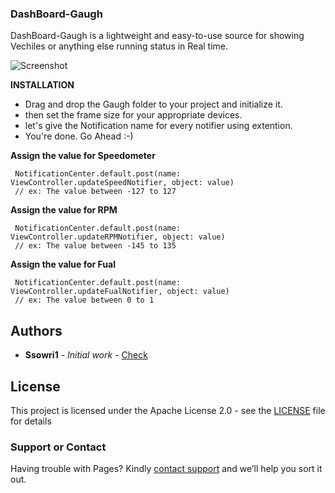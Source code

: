 ### DashBoard-Gaugh

DashBoard-Gaugh is a lightweight and easy-to-use source for showing Vechiles or anything else running status in Real time.

![Screenshot](https://github.com/ssowri1/DashBoard-Gaugh/blob/master/ScreenShot.gif?raw=true)

**INSTALLATION** 

- Drag and drop the Gaugh folder to your project and initialize it.
- then set the frame size for your appropriate devices. 
- let's give the Notification name for every notifier using extention.
- You're done. Go Ahead :-)

**Assign the value for Speedometer**

     NotificationCenter.default.post(name: ViewController.updateSpeedNotifier, object: value)   
     // ex: The value between -127 to 127
            
**Assign the value for RPM**

     NotificationCenter.default.post(name: ViewController.updateRPMNotifier, object: value)
     // ex: The value between -145 to 135
            
**Assign the value for Fual**

     NotificationCenter.default.post(name: ViewController.updateFualNotifier, object: value)
     // ex: The value between 0 to 1

## Authors

* **Ssowri1** - *Initial work* - [Check](https://github.com/ssowri1)

## License

This project is licensed under the Apache License 2.0 - see the [LICENSE](LICENSE) file for details

### Support or Contact

Having trouble with Pages? Kindly [contact support](https://github.com/contact) and we’ll help you sort it out.
